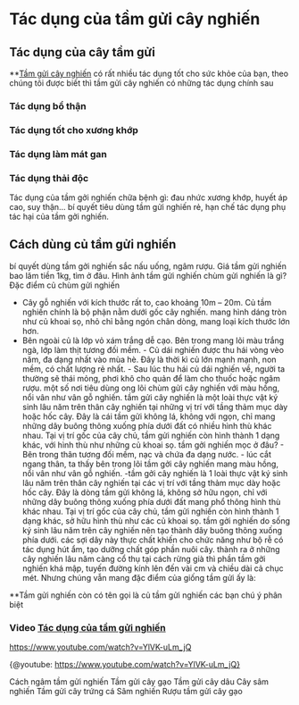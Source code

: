 # Tác dụng của tầm gửi cây nghiến
## Tác dụng của cây tầm gửi
**[Tầm gửi cây nghiến](http://https://caycohoaqua.com/blog/tam-gui-cay-nghien-mat-gan-bo-than-chua-dau-xuong-khop) có rất nhiều tác dụng tốt cho sức khỏe của bạn, theo chúng tôi được biết thì tầm gửi cây nghiến có những tác dụng chính sau
### Tác dụng bổ thận
### Tác dụng tốt cho xương khớp
### Tác dụng làm mát gan
### Tác dụng thải độc
   Tác dụng của tầm gởi nghiến chữa bệnh gì: đau nhức xương khớp, huyết áp cao, suy thận… bí quyết tiêu dùng tầm gửi nghiến rẻ, hạn chế tác dụng phụ tác hại của tầm gởi nghiến. 
   ## Cách dùng củ tầm gửi nghiến 
  bí quyết dùng tầm gởi nghiến sắc nấu uống, ngâm rượu. 
  Giá tầm gửi nghiến bao lăm tiền 1kg, tìm ở đâu. 
  Hình ảnh tầm gửi nghiến chùm gửi nghiến là gì? 
  Đặc điểm củ chùm gửi nghiến 
  - Cây gỗ nghiến với kích thước rất to, cao khoảng 10m – 20m. 
  Củ tầm nghiến chính là bộ phận nằm dưới gốc cây nghiến. mang hình dáng tròn như củ khoai sọ, nhỏ chỉ bằng ngón chân dòng, mang loại kích thước lớn hơn. 
  - Bên ngoài củ là lớp vỏ xám trắng dễ cạo. Bên trong mang lõi màu trắng ngà, lớp làm thịt tương đối mềm. - Củ dái nghiến được thu hái vòng vèo năm, đa dạng nhất vào mùa hè. Đây là thời kì củ lớn mạnh mạnh, non mềm, có chất lượng rẻ nhất. - Sau lúc thu hái củ dái nghiến về, người ta thường sẽ thái mỏng, phơi khô cho quản để làm cho thuốc hoặc ngâm rượu. một số nơi tiêu dùng ong lõi chùm gửi cây nghiến với màu hồng, nổi vân như vân gỗ nghiến. tầm gửi cây nghiến là một loài thực vật ký sinh lâu năm trên thân cây nghiến tại những vị trí với tầng thảm mục dày hoặc hốc cây. Đây là cái tầm gửi không lá, không với ngọn, chỉ mang những dây buông thõng xuống phía dưới đất có nhiều hình thù khác nhau. Tại vị trí gốc của cây chủ, tầm gửi nghiến còn hình thành 1 dạng khác, với hình thù như những củ khoai sọ. tầm gởi nghiến mọc ở đâu? - Bên trong thân tương đối mềm, nạc và chứa đa dạng nước. - lúc cắt ngang thân, ta thấy bên trong lõi tầm gởi cây nghiến mang màu hồng, nổi vân như vân gỗ nghiến. -tầm gởi cây nghiến là 1 loài thực vật ký sinh lâu năm trên thân cây nghiến tại các vị trí với tầng thảm mục dày hoặc hốc cây. Đây là dòng tầm gửi không lá, không sở hữu ngọn, chỉ với những dây buông thõng xuống phía dưới đất mang phổ thông hình thù khác nhau. Tại vị trí gốc của cây chủ, tầm gửi nghiến còn hình thành 1 dạng khác, sở hữu hình thù như các củ khoai sọ. tầm gởi nghiến do sống ký sinh lâu năm trên cây nghiến nên tạo thành dây buông thõng xuống phía dưới. các sợi dây này thực chất khiến cho chức năng như bộ rễ có tác dụng hút ẩm, tạo dưỡng chất góp phần nuôi cây. thành ra ở những cây nghiến lâu năm càng cổ thụ tại cách rừng già thì phần tầm gởi nghiến khá mập, tuyến đường kính lên đến vài cm và chiều dài cả chục mét. Nhưng chúng vẫn mang đặc điểm của giống tầm gửi ấy là:
 
 **Tầm gửi nghiến còn có tên gọi là củ tầm gửi nghiến các bạn chú ý phân biệt
 
 ### Video [Tác dụng của tầm gửi nghiến](http://https://www.youtube.com/watch?v=YlVK-uLm_jQ)
 
 https://www.youtube.com/watch?v=YlVK-uLm_jQ
 
 {@youtube: https://www.youtube.com/watch?v=YlVK-uLm_jQ}

Cách ngâm tầm gửi nghiến
Tầm gửi cây gạo
Tầm gửi cây dâu
Cây sâm nghiến
Tầm gửi cây trứng cá
Sâm nghiến
Rượu tầm gửi cây gạo
